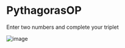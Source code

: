 # PythagorasOP
Enter two numbers and complete your triplet

![image](https://user-images.githubusercontent.com/65584840/121618218-0c8d1b00-ca84-11eb-95e8-c1a464fb8af6.png)
